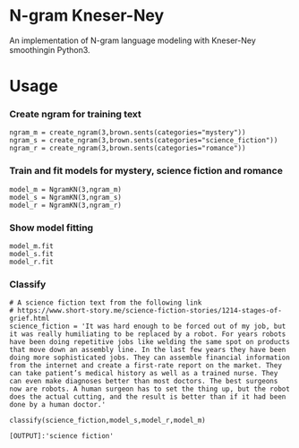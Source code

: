 # N-gram Kneser-Ney
An implementation of N-gram language modeling with Kneser-Ney smoothingin Python3. 

# Usage
### Create ngram for training text
```
ngram_m = create_ngram(3,brown.sents(categories="mystery"))
ngram_s = create_ngram(3,brown.sents(categories="science_fiction"))
ngram_r = create_ngram(3,brown.sents(categories="romance"))
```

### Train and fit models for mystery, science fiction and romance 
```
model_m = NgramKN(3,ngram_m)
model_s = NgramKN(3,ngram_s)
model_r = NgramKN(3,ngram_r)
```
### Show model fitting 
```
model_m.fit
model_s.fit
model_r.fit
```

### Classify

```
# A science fiction text from the following link
# https://www.short-story.me/science-fiction-stories/1214-stages-of-grief.html
science_fiction = 'It was hard enough to be forced out of my job, but it was really humiliating to be replaced by a robot. For years robots have been doing repetitive jobs like welding the same spot on products that move down an assembly line. In the last few years they have been doing more sophisticated jobs. They can assemble financial information from the internet and create a first-rate report on the market. They can take patient’s medical history as well as a trained nurse. They can even make diagnoses better than most doctors. The best surgeons now are robots. A human surgeon has to set the thing up, but the robot does the actual cutting, and the result is better than if it had been done by a human doctor.'
```
```
classify(science_fiction,model_s,model_r,model_m)

[OUTPUT]:'science fiction'
```
